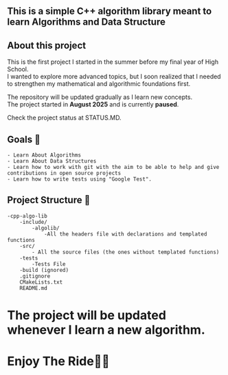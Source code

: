 ## This is a simple C++ algorithm library meant to learn Algorithms and Data Structure

## About this project
This is the first project I started in the summer before my final year of High School.  
I wanted to explore more advanced topics, but I soon realized that I needed to strengthen my mathematical and algorithmic foundations first.  

The repository will be updated gradually as I learn new concepts.  
The project started in **August 2025** and is currently **paused**.  

Check the project status at STATUS.MD.
    

## Goals 🎯
    - Learn About Algorithms
    - Learn About Data Structures
    - Learn how to work with git with the aim to be able to help and give contributions in open source projects
    - Learn how to write tests using "Google Test".


## Project Structure 📁
    -cpp-algo-lib
        -include/
            -algolib/
                -All the headers file with declarations and templated functions
        -src/
            - All the source files (the ones without templated functions)
        -tests
            -Tests File
        -build (ignored)
        .gitignore
        CMakeLists.txt
        README.md
 
 
# The project will be updated whenever I learn a new algorithm.

# Enjoy The Ride🚀🚀